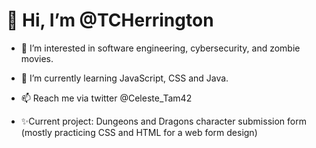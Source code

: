  <h1>👋 Hi, I’m @TCHerrington </h1>

- 👀 I’m interested in software engineering, cybersecurity, and zombie movies.
- 🌱 I’m currently learning JavaScript, CSS and Java.
- 📫 Reach me via twitter @Celeste_Tam42

- ✨Current project: Dungeons and Dragons character submission form (mostly practicing CSS and HTML for a web form design) 

<!---
TCHerrington/TCHerrington is a ✨ special ✨ repository because its `README.md` (this file) appears on your GitHub profile.
You can click the Preview link to take a look at your changes.
--->
